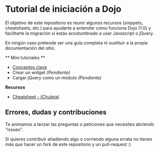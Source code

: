 # Tutorial de iniciación a Dojo
El objetivo de este repositorio es reunir algunos recursos (snippets, cheatsheets, etc.)
para ayudarte a entender cómo funciona Dojo (1.0)
y facilitarte la migración si estás acostumbrado a usar Javascript o jQuery.

En ningún caso pretende ser una guía completa ni sustituir a la propia documentación
del sitio.

** Mini tutoriales **
* [Conceptos clave](https://github.com/esri-es/iniciacion-a-dojo/tree/master/tutoriales/conceptos-clave)
* Crear un widget _(Pendiente)_
* Cargar jQuery como un módulo _(Pendiente)_

**Recursos**
* [Cheatsheet - (Chuleta)](https://github.com/esri-es/iniciacion-a-dojo/tree/master/recursos/cheatsheet)

## Errores, dudas y contribuciones
Te animamos a lanzar las preguntas o peticiones que necesites abriendo "issues".

Si quieres contribuir añadiendo algo o corriendo alguna errata no tienes más que hacer un fork de este repositorio y un pull-request :)
